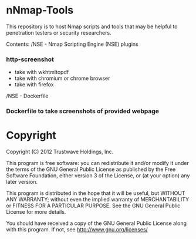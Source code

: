 nNmap-Tools
==========

This repository is to host Nmap scripts and tools that may be helpful to penetration testers
or security researchers.

Contents:
/NSE - Nmap Scripting Engine (NSE) plugins
### http-screenshot
* take with wkhtmltopdf 
* take with chromium or chrome browser
* take with firefox

/NSE - Dockerfile
### Dockerfile to take screenshots of provided webpage




Copyright
=========
Copyright (C) 2012 Trustwave Holdings, Inc.
 
This program is free software: you can redistribute it and/or modify
it under the terms of the GNU General Public License as published by
the Free Software Foundation, either version 3 of the License, or
(at your option) any later version.

This program is distributed in the hope that it will be useful,
but WITHOUT ANY WARRANTY; without even the implied warranty of
MERCHANTABILITY or FITNESS FOR A PARTICULAR PURPOSE. See the
GNU General Public License for more details.
 
You should have received a copy of the GNU General Public License
along with this program. If not, see <http://www.gnu.org/licenses/>

